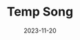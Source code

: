 ---
type: "music"
title: "Temp Song"
#artist: "Your Band"
date: 2023-11-20
audio: "/audio/song1.mp3"  # Path to audio file
#cover: "/images/cover1.png" # Path to cover art
genre: "pop"                # Optional metadata
---
